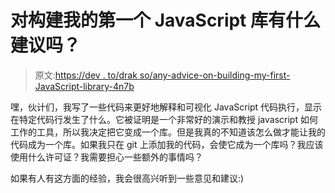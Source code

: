 # 对构建我的第一个 JavaScript 库有什么建议吗？

> 原文:[https://dev . to/drak so/any-advice-on-building-my-first-JavaScript-library-4n7b](https://dev.to/drakso/any-advice-on-building-my-first-javascript-library-4n7b)

嘿，伙计们，我写了一些代码来更好地解释和可视化 JavaScript 代码执行，显示在特定代码行发生了什么。它被证明是一个非常好的演示和教授 javascript 如何工作的工具，所以我决定把它变成一个库。但是我真的不知道该怎么做才能让我的代码成为一个库。如果我只在 git 上添加我的代码，会使它成为一个库吗？我应该使用什么许可证？我需要担心一些额外的事情吗？

如果有人有这方面的经验，我会很高兴听到一些意见和建议:)